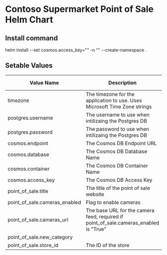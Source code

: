 # Contoso Supermarket Point of Sale Helm Chart

## Install command
helm install --set cosmos.access_key="<Cosmos DB Access Key>" -n "<Namespace>" --create-namespace <Deployment Name> .

## Setable Values
| Value Name | Description | Required to be set | Default |
| --- | --- | --- | --- |
| timezone | The timezone for the application to use. Uses Microsoft Time Zone strings | No | "Pacific Standard Time" |
| postgres.username | The username to use when intilizaing the Postgres DB | No | "postgres" |
| postgres.password | The password to use when intilizaing the Postgres DB | No | "admin123" |
| cosmos.endpoint | The Cosmos DB Endpoint URL | Yes |  |
| cosmos.database | The Cosmos DB Database Name | Yes |  |
| cosmos.container | The Cosmos DB Container Name | Yes |  |
| cosmos.access_key | The Cosmos DB Access Key | Yes |  |
| point_of_sale.title | The title of the point of sale website | No | "Contoso Supermarket" |
| point_of_sale.cameras_enabled | Flag to enable cameras | No | "False" |
| point_of_sale.cameras_url | The base URL for the camera feed, required if point_of_sale.cameras_enabled is "True" | No | "" |
| point_of_sale.new_category |  | No | "True" |
| point_of_sale.store_id | The ID of the store | No | 1 |
